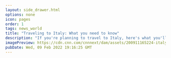 ```yaml
---
layout: side_drawer.html
options: none
icon: pages
order: 1
tags: news_world
title: "Traveling to Italy: What you need to know"
description: "If you're planning to travel to Italy, here's what you'll need to know and expect if you want to visit during the Covid-19 pandemic. "
imagePreview: https://cdn.cnn.com/cnnnext/dam/assets/200911165224-italy-colosseum-tourists-1-video-synd-2.jpg
pubDate: Wed, 09 Feb 2022 19:16:25 GMT
---
```


